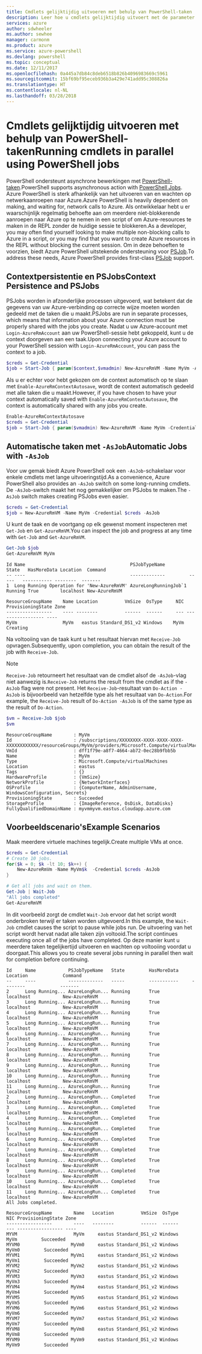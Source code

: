 ```yaml
---
title: Cmdlets gelijktijdig uitvoeren met behulp van PowerShell-taken
description: Leer hoe u cmdlets gelijktijdig uitvoert met de parameter -AsJob.
services: azure
author: sdwheeler
ms.author: sewhee
manager: carmonm
ms.product: azure
ms.service: azure-powershell
ms.devlang: powershell
ms.topic: conceptual
ms.date: 12/11/2017
ms.openlocfilehash: 0a445a7db84c8deb6518b826b4096983669c5961
ms.sourcegitcommit: 15bf69bf95eceb936b3a429e741add95c308826a
ms.translationtype: HT
ms.contentlocale: nl-NL
ms.lasthandoff: 03/28/2018
---
```

# <a name="running-cmdlets-in-parallel-using-powershell-jobs"></a><span data-ttu-id="1bf91-103">Cmdlets gelijktijdig uitvoeren met behulp van PowerShell-taken</span><span class="sxs-lookup"><span data-stu-id="1bf91-103">Running cmdlets in parallel using PowerShell jobs</span></span>

<span data-ttu-id="1bf91-104">PowerShell ondersteunt asynchrone bewerkingen met [PowerShell-taken](/powershell/module/microsoft.powershell.core/about/about_jobs).</span><span class="sxs-lookup"><span data-stu-id="1bf91-104">PowerShell supports asynchronous action with [PowerShell Jobs](/powershell/module/microsoft.powershell.core/about/about_jobs).</span></span>
<span data-ttu-id="1bf91-105">Azure PowerShell is sterk afhankelijk van het uitvoeren van en wachten op netwerkaanroepen naar Azure.</span><span class="sxs-lookup"><span data-stu-id="1bf91-105">Azure PowerShell is heavily dependent on making, and waiting for, network calls to Azure.</span></span> <span data-ttu-id="1bf91-106">Als ontwikkelaar hebt u er waarschijnlijk regelmatig behoefte aan om meerdere niet-blokkerende aanroepen naar Azure op te nemen in een script of om Azure-resources te maken in de REPL zonder de huidige sessie te blokkeren.</span><span class="sxs-lookup"><span data-stu-id="1bf91-106">As a developer, you may often find yourself looking to make multiple non-blocking calls to Azure in a script, or you may find that you want to create Azure resources in the REPL without blocking the current session.</span></span> <span data-ttu-id="1bf91-107">Om in deze behoeften te voorzien, biedt Azure PowerShell uitstekende ondersteuning voor [PSJob](/powershell/module/microsoft.powershell.core/about/about_jobs).</span><span class="sxs-lookup"><span data-stu-id="1bf91-107">To address these needs, Azure PowerShell provides first-class [PSJob](/powershell/module/microsoft.powershell.core/about/about_jobs) support.</span></span>

## <a name="context-persistence-and-psjobs"></a><span data-ttu-id="1bf91-108">Contextpersistentie en PSJobs</span><span class="sxs-lookup"><span data-stu-id="1bf91-108">Context Persistence and PSJobs</span></span>

<span data-ttu-id="1bf91-109">PSJobs worden in afzonderlijke processen uitgevoerd, wat betekent dat de gegevens van uw Azure-verbinding op correcte wijze moeten worden gedeeld met de taken die u maakt.</span><span class="sxs-lookup"><span data-stu-id="1bf91-109">PSJobs are run in separate processes, which means that information about your Azure connection must be properly shared with the jobs you create.</span></span> <span data-ttu-id="1bf91-110">Nadat u uw Azure-account met `Login-AzureRmAccount` aan uw PowerShell-sessie hebt gekoppeld, kunt u de context doorgeven aan een taak.</span><span class="sxs-lookup"><span data-stu-id="1bf91-110">Upon connecting your Azure account to your PowerShell session with `Login-AzureRmAccount`, you can pass the context to a job.</span></span>

```powershell
$creds = Get-Credential
$job = Start-Job { param($context,$vmadmin) New-AzureRmVM -Name MyVm -AzureRmContext $context -Credential $vmadmin} -Arguments (Get-AzureRmContext),$creds
```

<span data-ttu-id="1bf91-111">Als u er echter voor hebt gekozen om de context automatisch op te slaan met `Enable-AzureRmContextAutosave`, wordt de context automatisch gedeeld met alle taken die u maakt.</span><span class="sxs-lookup"><span data-stu-id="1bf91-111">However, if you have chosen to have your context automatically saved with `Enable-AzureRmContextAutosave`, the context is automatically shared with any jobs you create.</span></span>

```powershell
Enable-AzureRmContextAutosave
$creds = Get-Credential
$job = Start-Job { param($vmadmin) New-AzureRmVM -Name MyVm -Credential $vmadmin} -Arguments $creds
```

## <a name="automatic-jobs-with--asjob"></a><span data-ttu-id="1bf91-112">Automatische taken met `-AsJob`</span><span class="sxs-lookup"><span data-stu-id="1bf91-112">Automatic Jobs with `-AsJob`</span></span>

<span data-ttu-id="1bf91-113">Voor uw gemak biedt Azure PowerShell ook een `-AsJob`-schakelaar voor enkele cmdlets met lange uitvoeringstijd.</span><span class="sxs-lookup"><span data-stu-id="1bf91-113">As a convenience, Azure PowerShell also provides an `-AsJob` switch on some long-running cmdlets.</span></span>
<span data-ttu-id="1bf91-114">De `-AsJob`-switch maakt het nog gemakkelijker om PSJobs te maken.</span><span class="sxs-lookup"><span data-stu-id="1bf91-114">The `-AsJob` switch makes creating PSJobs even easier.</span></span>

```powershell
$creds = Get-Credential
$job = New-AzureRmVM -Name MyVm -Credential $creds -AsJob
```

<span data-ttu-id="1bf91-115">U kunt de taak en de voortgang op elk gewenst moment inspecteren met `Get-Job` en `Get-AzureRmVM`.</span><span class="sxs-lookup"><span data-stu-id="1bf91-115">You can inspect the job and progress at any time with `Get-Job` and `Get-AzureRmVM`.</span></span>

```powershell
Get-Job $job
Get-AzureRmVM MyVm
```

```Output
Id Name                                       PSJobTypeName         State   HasMoreData Location  Command
-- ----                                       -------------         -----   ----------- --------  -------
1  Long Running Operation for 'New-AzureRmVM' AzureLongRunningJob`1 Running True        localhost New-AzureRmVM

ResourceGroupName    Name Location          VmSize  OsType     NIC ProvisioningState Zone
-----------------    ---- --------          ------  ------     --- ----------------- ----
MyVm                 MyVm   eastus Standard_DS1_v2 Windows    MyVm          Creating
```

<span data-ttu-id="1bf91-116">Na voltooiing van de taak kunt u het resultaat hiervan met `Receive-Job` opvragen.</span><span class="sxs-lookup"><span data-stu-id="1bf91-116">Subsequently, upon completion, you can obtain the result of the job with `Receive-Job`.</span></span>

> [!NOTE]
> <span data-ttu-id="1bf91-117">`Receive-Job` retourneert het resultaat van de cmdlet alsof de `-AsJob`-vlag niet aanwezig is.</span><span class="sxs-lookup"><span data-stu-id="1bf91-117">`Receive-Job` returns the result from the cmdlet as if the `-AsJob` flag were not present.</span></span>
> <span data-ttu-id="1bf91-118">Het `Receive-Job`-resultaat van `Do-Action -AsJob` is bijvoorbeeld van hetzelfde type als het resultaat van `Do-Action`.</span><span class="sxs-lookup"><span data-stu-id="1bf91-118">For example, the `Receive-Job` result of `Do-Action -AsJob` is of the same type as the result of `Do-Action`.</span></span>

```powershell
$vm = Receive-Job $job
$vm
```

```Output
ResourceGroupName        : MyVm
Id                       : /subscriptions/XXXXXXXX-XXXX-XXXX-XXXX-XXXXXXXXXXXX/resourceGroups/MyVm/providers/Microsoft.Compute/virtualMachines/MyVm
VmId                     : dff1f79e-a8f7-4664-ab72-0ec28b9fbb5b
Name                     : MyVm
Type                     : Microsoft.Compute/virtualMachines
Location                 : eastus
Tags                     : {}
HardwareProfile          : {VmSize}
NetworkProfile           : {NetworkInterfaces}
OSProfile                : {ComputerName, AdminUsername, WindowsConfiguration, Secrets}
ProvisioningState        : Succeeded
StorageProfile           : {ImageReference, OsDisk, DataDisks}
FullyQualifiedDomainName : myvmmyvm.eastus.cloudapp.azure.com
```

## <a name="example-scenarios"></a><span data-ttu-id="1bf91-119">Voorbeeldscenario's</span><span class="sxs-lookup"><span data-stu-id="1bf91-119">Example Scenarios</span></span>

<span data-ttu-id="1bf91-120">Maak meerdere virtuele machines tegelijk.</span><span class="sxs-lookup"><span data-stu-id="1bf91-120">Create multiple VMs at once.</span></span>

```powershell
$creds = Get-Credential
# Create 10 jobs.
for($k = 0; $k -lt 10; $k++) {
    New-AzureRmVm -Name MyVm$k  -Credential $creds -AsJob
}

# Get all jobs and wait on them.
Get-Job | Wait-Job
"All jobs completed"
Get-AzureRmVM
```

<span data-ttu-id="1bf91-121">In dit voorbeeld zorgt de cmdlet `Wait-Job` ervoor dat het script wordt onderbroken terwijl er taken worden uitgevoerd.</span><span class="sxs-lookup"><span data-stu-id="1bf91-121">In this example, the `Wait-Job` cmdlet causes the script to pause while jobs run.</span></span> <span data-ttu-id="1bf91-122">De uitvoering van het script wordt hervat nadat alle taken zijn voltooid.</span><span class="sxs-lookup"><span data-stu-id="1bf91-122">The script continues executing once all of the jobs have completed.</span></span> <span data-ttu-id="1bf91-123">Op deze manier kunt u meerdere taken tegelijkertijd uitvoeren en wachten op voltooiing voordat u doorgaat.</span><span class="sxs-lookup"><span data-stu-id="1bf91-123">This allows you to create several jobs running in parallel then wait for completion before continuing.</span></span>

```Output
Id     Name            PSJobTypeName   State         HasMoreData     Location             Command
--     ----            -------------   -----         -----------     --------             -------
2      Long Running... AzureLongRun... Running       True            localhost            New-AzureRmVM
3      Long Running... AzureLongRun... Running       True            localhost            New-AzureRmVM
4      Long Running... AzureLongRun... Running       True            localhost            New-AzureRmVM
5      Long Running... AzureLongRun... Running       True            localhost            New-AzureRmVM
6      Long Running... AzureLongRun... Running       True            localhost            New-AzureRmVM
7      Long Running... AzureLongRun... Running       True            localhost            New-AzureRmVM
8      Long Running... AzureLongRun... Running       True            localhost            New-AzureRmVM
9      Long Running... AzureLongRun... Running       True            localhost            New-AzureRmVM
10     Long Running... AzureLongRun... Running       True            localhost            New-AzureRmVM
11     Long Running... AzureLongRun... Running       True            localhost            New-AzureRmVM
2      Long Running... AzureLongRun... Completed     True            localhost            New-AzureRmVM
3      Long Running... AzureLongRun... Completed     True            localhost            New-AzureRmVM
4      Long Running... AzureLongRun... Completed     True            localhost            New-AzureRmVM
5      Long Running... AzureLongRun... Completed     True            localhost            New-AzureRmVM
6      Long Running... AzureLongRun... Completed     True            localhost            New-AzureRmVM
7      Long Running... AzureLongRun... Completed     True            localhost            New-AzureRmVM
8      Long Running... AzureLongRun... Completed     True            localhost            New-AzureRmVM
9      Long Running... AzureLongRun... Completed     True            localhost            New-AzureRmVM
10     Long Running... AzureLongRun... Completed     True            localhost            New-AzureRmVM
11     Long Running... AzureLongRun... Completed     True            localhost            New-AzureRmVM
All Jobs completed.

ResourceGroupName        Name   Location          VmSize  OsType           NIC ProvisioningState Zone
-----------------        ----   --------          ------  ------           --- ----------------- ----
MYVM                     MyVm     eastus Standard_DS1_v2 Windows          MyVm         Succeeded
MYVM0                   MyVm0     eastus Standard_DS1_v2 Windows         MyVm0         Succeeded
MYVM1                   MyVm1     eastus Standard_DS1_v2 Windows         MyVm1         Succeeded
MYVM2                   MyVm2     eastus Standard_DS1_v2 Windows         MyVm2         Succeeded
MYVM3                   MyVm3     eastus Standard_DS1_v2 Windows         MyVm3         Succeeded
MYVM4                   MyVm4     eastus Standard_DS1_v2 Windows         MyVm4         Succeeded
MYVM5                   MyVm5     eastus Standard_DS1_v2 Windows         MyVm5         Succeeded
MYVM6                   MyVm6     eastus Standard_DS1_v2 Windows         MyVm6         Succeeded
MYVM7                   MyVm7     eastus Standard_DS1_v2 Windows         MyVm7         Succeeded
MYVM8                   MyVm8     eastus Standard_DS1_v2 Windows         MyVm8         Succeeded
MYVM9                   MyVm9     eastus Standard_DS1_v2 Windows         MyVm9         Succeeded
```
